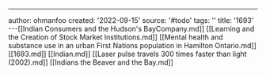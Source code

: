 ---
author: ohmanfoo
created: '2022-09-15'
source: '#todo'
tags: ''
title: '1693'
---[[Indian Consumers and the Hudson's BayCompany.md]]
[[Learning and the Creation of Stock Market Institutions.md]]
[[Mental health and substance use in an urban First Nations population in Hamilton Ontario.md]]
[[1693.md]]
[[Indian.md]]
[[Laser pulse travels 300 times faster than light (2002).md]]
[[Indians the Beaver and the Bay.md]]
